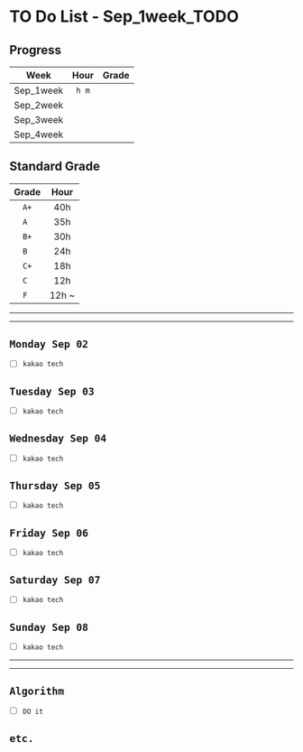 # TO Do List - Sep_1week_TODO

## Progress
| Week | Hour | Grade |
|:---:|:---:|:---:|
|Sep_1week|`h m`||
|Sep_2week|||
|Sep_3week|||
|Sep_4week|||

## Standard Grade
| Grade | Hour |
|:---:|:---:|
|`A+`|40h|
|`A `|35h|
|`B+`|30h|
|`B `|24h|
|`C+`|18h|
|`C `|12h|
|`F `|12h ~|


---
---

## `Monday Sep 02`
- [ ] `kakao tech`


## `Tuesday Sep 03`
- [ ] `kakao tech`



## `Wednesday Sep 04` 
- [ ] `kakao tech`


## `Thursday Sep 05`
- [ ] `kakao tech`


## `Friday Sep 06` 
- [ ] `kakao tech`


## `Saturday Sep 07` 
- [ ] `kakao tech`


## `Sunday Sep 08` 
- [ ] `kakao tech`



---
---
## `Algorithm`
- [ ] `DO it`


## `etc.`



<!-- ### 알고리즘 유형
1. 정렬
2. 그래프 탐색 BFS, DFS
3. DP
4. 자료구조 -> 우선순위 큐 마스터
5. 문자열 알고리즘 ?? 아니면 투 포인터 정도

> 요구사항 정리하기, 테스트케이스 짜보기(소수 테스트케이스가 유리, 11되면 거의 다 됨) -->



<!-- ## `Spring` -> `h m` -->


<br><br>

<!-- > `개인공부` : `6h 30m` -> `25h 36m` -> `22h 19m` -> -->

<br><br>

<!-- 
## `Java`
## `OPIc`
## `토익` 
-->





